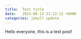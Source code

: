 ```yaml
---
title:  Test title
date:   2023-08-13 21:22:12 +0900
categories: jekyll update
---
```


Hello everyone, this is a test post!

<script src="https://utteranc.es/client.js"
        repo="fiveRand/fiveRand.github.io"
        issue-term="pathname"
        theme="github-dark"
        crossorigin="anonymous"
        async>
</script>